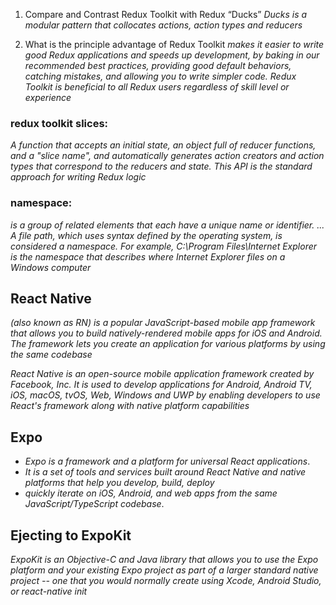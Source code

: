 1. Compare and Contrast Redux Toolkit with Redux “Ducks”
*Ducks is a modular pattern that collocates actions, action types and reducers*

2. What is the principle advantage of Redux Toolkit
*makes it easier to write good Redux applications and speeds up development, by baking in our recommended best practices, providing good default behaviors, catching mistakes, and allowing you to write simpler code. Redux Toolkit is beneficial to all Redux users regardless of skill level or experience*


### redux toolkit slices:
*A function that accepts an initial state, an object full of reducer functions, and a "slice name", and automatically generates action creators and action types that correspond to the reducers and state. This API is the standard approach for writing Redux logic*

### namespace:
*is a group of related elements that each have a unique name or identifier. ... A file path, which uses syntax defined by the operating system, is considered a namespace. For example, C:\Program Files\Internet Explorer is the namespace that describes where Internet Explorer files on a Windows computer*

## React Native
*(also known as RN) is a popular JavaScript-based mobile app framework that allows you to build natively-rendered mobile apps for iOS and Android. The framework lets you create an application for various platforms by using the same codebase*

*React Native is an open-source mobile application framework created by Facebook, Inc. It is used to develop applications for Android, Android TV, iOS, macOS, tvOS, Web, Windows and UWP by enabling developers to use React's framework along with native platform capabilities*

## Expo
- *Expo is a framework and a platform for universal React applications*.
- *It is a set of tools and services built around React Native and native platforms that help you develop, build, deploy*
- *quickly iterate on iOS, Android, and web apps from the same JavaScript/TypeScript codebase*.

## Ejecting to ExpoKit
*ExpoKit is an Objective-C and Java library that allows you to use the Expo platform and your existing Expo project as part of a larger standard native project -- one that you would normally create using Xcode, Android Studio, or react-native init*